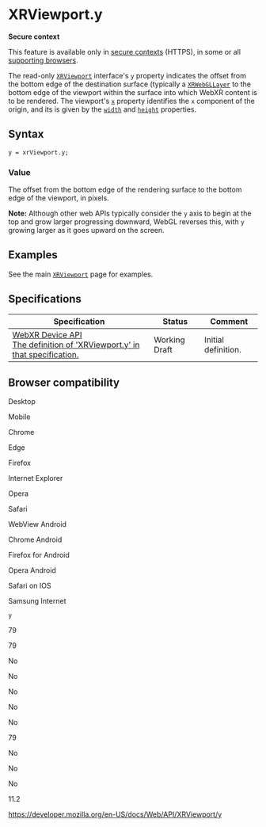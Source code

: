 XRViewport.y
============

**Secure context**

This feature is available only in [secure contexts](https://developer.mozilla.org/en-US/docs/Web/Security/Secure_Contexts) (HTTPS), in some or all [supporting browsers](#browser_compatibility).

The read-only [`XRViewport`](../xrviewport) interface's `y` property indicates the offset from the bottom edge of the destination surface (typically a [`XRWebGLLayer`](../xrwebgllayer) to the bottom edge of the viewport within the surface into which WebXR content is to be rendered. The viewport's [`x`](x) property identifies the `x` component of the origin, and its is given by the [`width`](width) and [`height`](height) properties.

Syntax
------

    y = xrViewport.y;

### Value

The offset from the bottom edge of the rendering surface to the bottom edge of the viewport, in pixels.

**Note:** Although other web APIs typically consider the `y` axis to begin at the top and grow larger progressing downward, WebGL reverses this, with `y` growing larger as it goes upward on the screen.

Examples
--------

See the main [`XRViewport`](../xrviewport) page for examples.

Specifications
--------------

<table><thead><tr class="header"><th>Specification</th><th>Status</th><th>Comment</th></tr></thead><tbody><tr class="odd"><td><a href="https://immersive-web.github.io/webxr/#dom-xrviewport-y">WebXR Device API<br />
<span class="small">The definition of 'XRViewport.y' in that specification.</span></a></td><td><span class="spec-wd">Working Draft</span></td><td>Initial definition.</td></tr></tbody></table>

Browser compatibility
---------------------

Desktop

Mobile

Chrome

Edge

Firefox

Internet Explorer

Opera

Safari

WebView Android

Chrome Android

Firefox for Android

Opera Android

Safari on IOS

Samsung Internet

`y`

79

79

No

No

No

No

No

79

No

No

No

11.2

<a href="https://developer.mozilla.org/en-US/docs/Web/API/XRViewport/y" class="_attribution-link">https://developer.mozilla.org/en-US/docs/Web/API/XRViewport/y</a>
